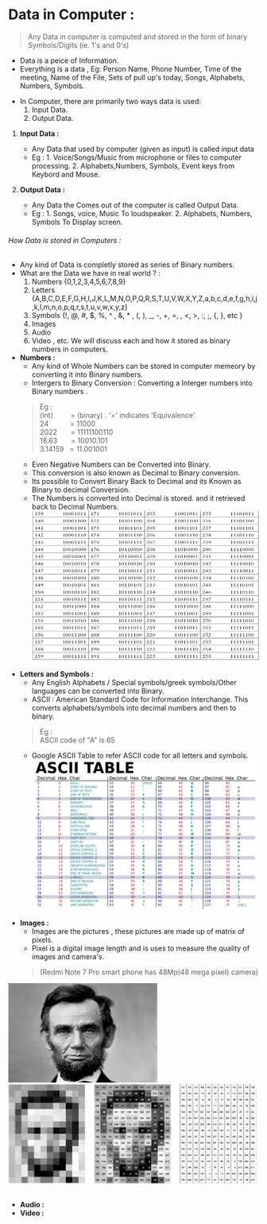 # Data in Computer : 
> Any Data in computer is computed and stored in the form of binary Symbols/Digits (ie. 1's and 0's)
* Data is a peice of Information. 
* Everything is a data , Eg: Person Name, Phone Number, Time of the meeting, Name of the File, Sets of pull up's today, Songs, Alphabets, Numbers, Symbols.

<!--
Data
$ Data in computer hardware.
$ Representation of data in computer.
$ Input and Output Data.
$ Input and output Devices.
$ How data is stored and computed
-->
* In Computer, there are primarily two ways data is used: 
    1. Input Data.
    2. Output Data.
1. __Input Data :__
    * Any Data that used by computer (given as input) is called input data
    * Eg :  1. Voice/Songs/Music from microphone or files to computer processing.
            2. Alphabets,Numbers, Symbols, Event keys from Keybord and Mouse.
          
2. __Output Data :__
    * Any Data the Comes out of the computer is called Output Data.
    * Eg : 1. Songs, voice, Music To loudspeaker.
           2. Alphabets, Numbers, Symbols To Display screen.
    
###### How Data is stored in Computers :
* Any kind of Data is completly stored as series of Binary numbers.
* What are the Data we have in real world ? : 
    1. Numbers {0,1,2,3,4,5,6,7,8,9}
    2. Letters {A,B,C,D,E,F,G,H,I,J,K,L,M,N,O,P,Q,R,S,T,U,V,W,X,Y,Z,a,b,c,d,e,f,g,h,i,j,k,l,m,n,o,p,q,r,s,t,u,v,w,x,y,z}
    3. Symbols {!, @, #, $, %, ^ , &, * , (, ), _, -, +, =, \, <, >, :, ;, {, }, etc }
    4. Images
    5. Audio
    6. Video , etc.
    We will discuss each and how it stored as binary numbers in computers.<br/>
* __Numbers :__
    * Any kind of Whole Numbers can be stored in computer memeory by converting it into Binary numbers.
    * Intergers to Binary Conversion : Converting a Interger numbers into Binary numbers .
    > Eg : <br/>
        (int)  &nbsp;  &nbsp; &nbsp; &nbsp;  = (binary) . '=' indicates 'Equivalence' <br/>
         24    &nbsp; &nbsp; &nbsp; &nbsp; &nbsp;    = 11000 <br/>
       2022    &nbsp; &nbsp; &nbsp;  = 11111100110 <br/>
      18.63    &nbsp;  &nbsp; &nbsp; = 10010.101 <br/>
    3.14159  &nbsp;  = 11.001001 <br/>
    * Even Negative Numbers can be Converted into Binary.
    * This conversion is also known as Decimal to Binary conversion.
    * Its possible to Convert Binary Back to Decimal and its Known as Binary to decimal Conversion.
    * The Numbers is converted into Decimal is stored. and it retrieved back to Decimal Numbers.<br/>
 <img src="https://github.com/prashanthprabhu24/LearnPython/raw/main/Dust/file2_6.jpg" width="700" height="300"> <br/><br/>
* __Letters and Symbols :__
    * Any English Alphabets / Special symbols/greek symbols/Other languages can be converted into Binary.
    * ASCII : American Standard Code for Information Interchange. This converts alphabets/symbols into decimal numbers and then to binary.
    > Eg : <br/>
        ASCII code of "A" is 65
    * Google ASCII Table to refer ASCII code for all letters and symbols.<br/>
<img src="https://github.com/prashanthprabhu24/LearnPython/raw/main/Dust/file2_7.jpg" width="700" height="300"> <br/><br/>
* __Images :__ 
    * Images are the pictures , these pictures are made up of matrix of pixels.
    * Pixel is a digital image length and is uses to measure the quality of images and camera's.
    > (Redmi Note 7 Pro smart phone has 48Mp(48 mega pixel) camera)<br/>
    
<img src="https://github.com/prashanthprabhu24/LearnPython/raw/main/Dust/file2_8.jpg" width="300" height="200"><img src="https://github.com/prashanthprabhu24/LearnPython/raw/main/Dust/file2_9.jpg" width="500" height="200"> <br/><br/>

* __Audio :__ <br/>
* __Video :__ <br/>
    
    
